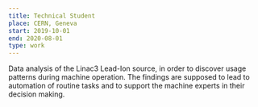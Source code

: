 ```yaml
---
title: Technical Student
place: CERN, Geneva
start: 2019-10-01
end: 2020-08-01
type: work
---
```

Data analysis of the Linac3 Lead-Ion source, in order to discover usage patterns during machine operation. The findings are supposed to lead to automation of routine tasks and to support the machine experts in their decision making.